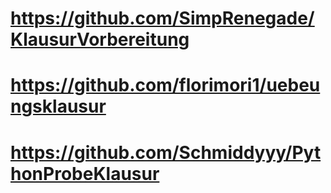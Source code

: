 # https://github.com/SimpRenegade/KlausurVorbereitung

# https://github.com/florimori1/uebeungsklausur



# https://github.com/Schmiddyyy/PythonProbeKlausur
